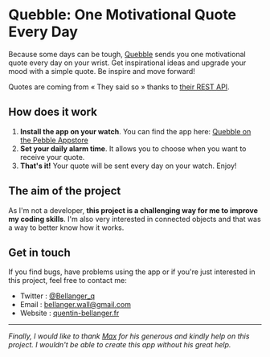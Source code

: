 # Quebble: One Motivational Quote Every Day

Because some days can be tough, [Quebble](https://apps.getpebble.com/en_US/application/568057b24893f90bb2000098) sends you one motivational quote every day on your wrist. Get inspirational ideas and upgrade your mood with a simple quote. Be inspire and move forward!

Quotes are coming from « They said so » thanks to [their REST API](https://theysaidso.com/api/).

## How does it work

1. **Install the app on your watch**. You can find the app here: [Quebble on the Pebble Appstore](https://apps.getpebble.com/en_US/application/568057b24893f90bb2000098)
2. **Set your daily alarm time**. It allows you to choose when you want to receive your quote.
3. **That's it!** Your quote will be sent every day on your watch. Enjoy!

## The aim of the project

As I'm not a developer, **this project is a challenging way for me to improve my coding skills**. I'm also very interested in connected objects and that was a way to better know how it works.

## Get in touch

If you find bugs, have problems using the app or if you're just interested in this project, feel free to contact me:
- Twitter : [@Bellanger_q](http://twitter.com/bellanger_q)
- Email : [bellanger.wall@gmail.com](mailto:bellanger.wall@gmail.com)
- Website : [quentin-bellanger.fr](http://quentin-bellanger.fr)

---

*Finally, I would like to thank [Max](https://github.com/DCMaxxx) for his generous and kindly help on this project. I wouldn't be able to create this app without his great help.*
